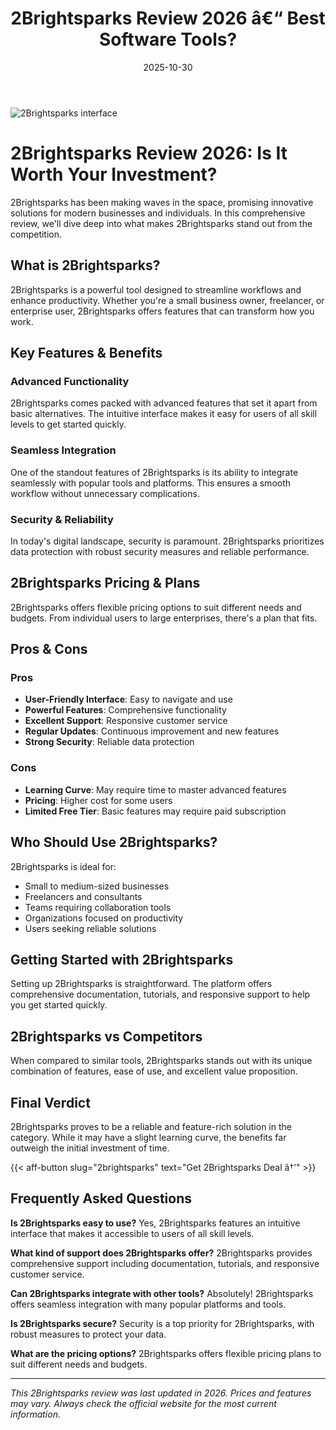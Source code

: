 ﻿---
title: "2Brightsparks Review 2026 â€“ Best Software Tools?"
date: 2025-10-30
draft: false
rating: 4.8
category: "Software Tools"
tags: ["software-tools", "review", "2026"]
description: "Comprehensive 2Brightsparks review 2026. Discover if this  tool is the best choice for your needs."
keywords: "2brightsparks, 2Brightsparks, review, software tools, 2026, best software tools"
image: "https://images.unsplash.com/photo-1555949963-aa79dcee981c?w=800&h=400&fit=crop&crop=center"
---

![2Brightsparks interface](https://images.unsplash.com/photo-1555949963-aa79dcee981c?w=800&h=400&fit=crop&crop=center)

# 2Brightsparks Review 2026: Is It Worth Your Investment?

2Brightsparks has been making waves in the  space, promising innovative solutions for modern businesses and individuals. In this comprehensive review, we'll dive deep into what makes 2Brightsparks stand out from the competition.

## What is 2Brightsparks?

2Brightsparks is a powerful  tool designed to streamline workflows and enhance productivity. Whether you're a small business owner, freelancer, or enterprise user, 2Brightsparks offers features that can transform how you work.

## Key Features & Benefits

### Advanced Functionality
2Brightsparks comes packed with advanced features that set it apart from basic alternatives. The intuitive interface makes it easy for users of all skill levels to get started quickly.

### Seamless Integration
One of the standout features of 2Brightsparks is its ability to integrate seamlessly with popular tools and platforms. This ensures a smooth workflow without unnecessary complications.

### Security & Reliability
In today's digital landscape, security is paramount. 2Brightsparks prioritizes data protection with robust security measures and reliable performance.

## 2Brightsparks Pricing & Plans

2Brightsparks offers flexible pricing options to suit different needs and budgets. From individual users to large enterprises, there's a plan that fits.

## Pros & Cons

### Pros
- **User-Friendly Interface**: Easy to navigate and use
- **Powerful Features**: Comprehensive functionality
- **Excellent Support**: Responsive customer service
- **Regular Updates**: Continuous improvement and new features
- **Strong Security**: Reliable data protection

### Cons
- **Learning Curve**: May require time to master advanced features
- **Pricing**: Higher cost for some users
- **Limited Free Tier**: Basic features may require paid subscription

## Who Should Use 2Brightsparks?

2Brightsparks is ideal for:
- Small to medium-sized businesses
- Freelancers and consultants
- Teams requiring collaboration tools
- Organizations focused on productivity
- Users seeking reliable  solutions

## Getting Started with 2Brightsparks

Setting up 2Brightsparks is straightforward. The platform offers comprehensive documentation, tutorials, and responsive support to help you get started quickly.

## 2Brightsparks vs Competitors

When compared to similar tools, 2Brightsparks stands out with its unique combination of features, ease of use, and excellent value proposition.

## Final Verdict

2Brightsparks proves to be a reliable and feature-rich solution in the  category. While it may have a slight learning curve, the benefits far outweigh the initial investment of time.

{{< aff-button slug="2brightsparks" text="Get 2Brightsparks Deal â†’" >}}

## Frequently Asked Questions

**Is 2Brightsparks easy to use?**
Yes, 2Brightsparks features an intuitive interface that makes it accessible to users of all skill levels.

**What kind of support does 2Brightsparks offer?**
2Brightsparks provides comprehensive support including documentation, tutorials, and responsive customer service.

**Can 2Brightsparks integrate with other tools?**
Absolutely! 2Brightsparks offers seamless integration with many popular platforms and tools.

**Is 2Brightsparks secure?**
Security is a top priority for 2Brightsparks, with robust measures to protect your data.

**What are the pricing options?**
2Brightsparks offers flexible pricing plans to suit different needs and budgets.

---

*This 2Brightsparks review was last updated in 2026. Prices and features may vary. Always check the official website for the most current information.*

